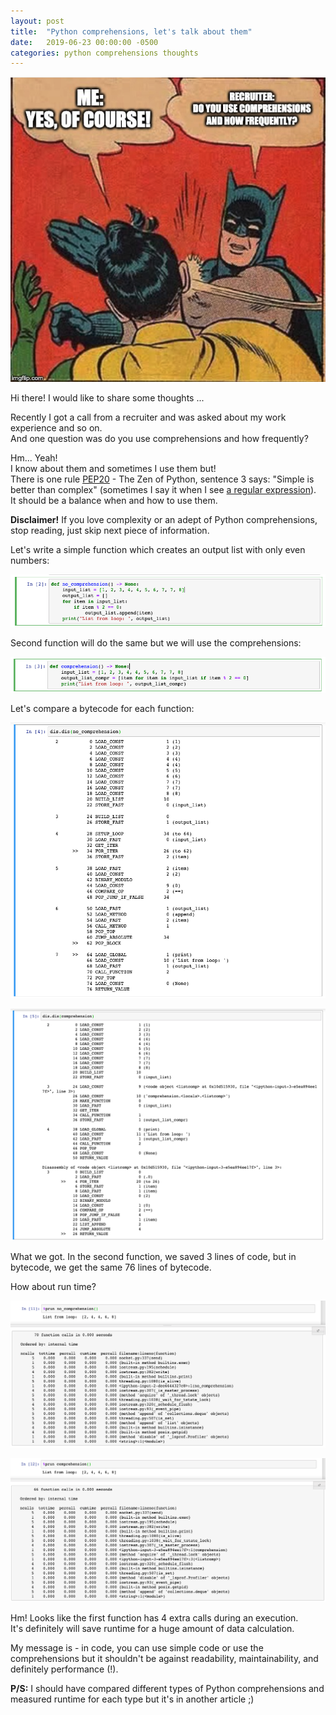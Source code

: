 ```yaml
---
layout: post
title:  "Python comprehensions, let's talk about them"
date:   2019-06-23 00:00:00 -0500
categories: python comprehensions thoughts 
---
```


![comprehensions-question](/assets/comprehensions-question.png "Do you use comprehensions and how frequently?")   

Hi there! I would like to share some thoughts ...

Recently I got a call from a recruiter and was asked about my work experience and so on.   
And one question was do you use comprehensions and how frequently?

Hm... Yeah!  
I know about them and sometimes I use them but!   
There is one rule [PEP20](https://www.python.org/dev/peps/pep-0020/ "The Zen of Python") - The Zen of Python, sentence 3 says: "Simple is better than complex" (sometimes I say it when I see [a regular expression](https://docs.python.org/3/library/re.html)).    
It should be a balance when and how to use them.   

**Disclaimer!** If you love complexity or an adept of Python comprehensions, stop reading, just skip next piece of information.  

Let's write a simple function which creates an output list with only even numbers:  

![no-comprehension](/assets/python-no-comprehension.png "No comprehension")  

Second function will do the same but we will use the comprehensions:  

![comprehension](/assets/python-comprehension.png "With comprehension")  

Let's compare a bytecode for each function:  

![dis-no-comprehension](/assets/dis-no-comprehension.png "Dis no comprehension")  

![dis-comprehension](/assets/dis-comprehension.png "Dis comprehension")  

What we got. In the second function, we saved 3 lines of code, but in bytecode, we get the same 76 lines of bytecode.   

How about run time?  

![prun-no-comprehension](/assets/prun-no-comprehension.png "prun no comprehension")   

![prun-comprehension](/assets/prun-comprehension.png "prun comprehension")   

Hm! Looks like the first function has 4 extra calls during an execution.  
It's definitely will save runtime for a huge amount of data calculation.  

My message is - in code, you can use simple code or use the comprehensions but it shouldn't be against readability, maintainability, and definitely performance (!).  

**P/S:** I should have compared different types of Python comprehensions and measured runtime for each type but it's in another article ;)  
